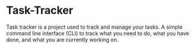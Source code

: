 # Task-Tracker
Task tracker is a project used to track and manage your tasks. A simple command line interface (CLI) to track what you need to do, what you have done, and what you are currently working on. 
